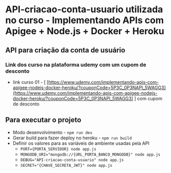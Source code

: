 # API-criacao-conta-usuario utilizada no curso - Implementando APIs com Apigee + Node.js + Docker + Heroku

## API para criação da conta de usuário

### Link dos curso na plataforma udemy com um cupom de desconto
- link curso 01 - \[ [https://www.udemy.com/implementando-apis-com-apigee-nodejs-docker-heroku/?couponCode=5P3C_0P3NAPI_5WAGG3](https://www.udemy.com/implementando-apis-com-apigee-nodejs-docker-heroku/?couponCode=5P3C_0P3NAPI_5WAGG3) \] com cupom de desconto

## Para executar o projeto
- Modo desenvolvimento - `npm run dev`
- Gerar build para fazer deploy no heroku - `npm run build`
- Definir os valores para as variáveis de ambiente usadas pela API  
    - `PORT={PORTA_SERVIDOR} node app.js`
    - `MONGODB_URI="mongodb://{URL_PORTA_BANCO_MONGODB}" node app.js`
    - `DEBUG="API-criacao-conta-usuario" node app.js`
    - `SECRET="{CHAVE_SECRETA_JWT}" node app.js`

[https://www.udemy.com/implementando-apis-com-apigee-nodejs-docker-heroku/?couponCode=5P3C_0P3NAPI_5WAGG3]: https://www.udemy.com/implementando-apis-com-apigee-nodejs-docker-heroku/?couponCode=5P3C_0P3NAPI_5WAGG3